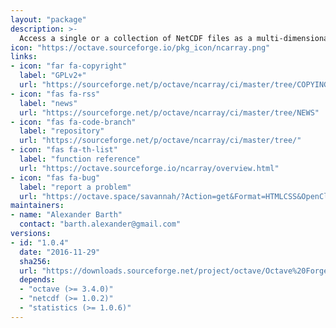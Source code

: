 ```yaml
---
layout: "package"
description: >-
  Access a single or a collection of NetCDF files as a multi-dimensional array.
icon: "https://octave.sourceforge.io/pkg_icon/ncarray.png"
links:
- icon: "far fa-copyright"
  label: "GPLv2+"
  url: "https://sourceforge.net/p/octave/ncarray/ci/master/tree/COPYING"
- icon: "fas fa-rss"
  label: "news"
  url: "https://sourceforge.net/p/octave/ncarray/ci/master/tree/NEWS"
- icon: "fas fa-code-branch"
  label: "repository"
  url: "https://sourceforge.net/p/octave/ncarray/ci/master/tree/"
- icon: "fas fa-th-list"
  label: "function reference"
  url: "https://octave.sourceforge.io/ncarray/overview.html"
- icon: "fas fa-bug"
  label: "report a problem"
  url: "https://octave.space/savannah/?Action=get&Format=HTMLCSS&OpenClosed=open&Title=[octave%20forge]%20(ncarray)"
maintainers:
- name: "Alexander Barth"
  contact: "barth.alexander@gmail.com"
versions:
- id: "1.0.4"
  date: "2016-11-29"
  sha256:
  url: "https://downloads.sourceforge.net/project/octave/Octave%20Forge%20Packages/Individual%20Package%20Releases/ncarray-1.0.4.tar.gz"
  depends:
  - "octave (>= 3.4.0)"
  - "netcdf (>= 1.0.2)"
  - "statistics (>= 1.0.6)"
---
```

